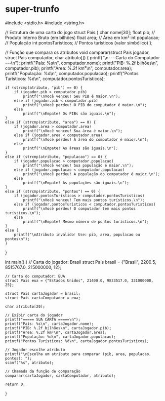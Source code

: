 # super-trunfo
#include <stdio.h>
#include <string.h>

// Estrutura de uma carta do jogo
struct Pais {
    char nome[30];
    float pib;             // Produto Interno Bruto (em bilhões)
    float area;            // Área em km²
    int populacao;         // População
    int pontosTuristicos;  // Pontos turísticos (valor simbólico)
};

// Função que compara os atributos
void comparar(struct Pais jogador, struct Pais computador, char atributo[]) {
    printf("\n--- Carta do Computador ---\n");
    printf("País: %s\n", computador.nome);
    printf("PIB: %.2f bilhões\n", computador.pib);
    printf("Área: %.2f km²\n", computador.area);
    printf("População: %d\n", computador.populacao);
    printf("Pontos Turísticos: %d\n", computador.pontosTuristicos);

    if (strcmp(atributo, "pib") == 0) {
        if (jogador.pib > computador.pib)
            printf("\nVocê venceu! Seu PIB é maior.\n");
        else if (jogador.pib < computador.pib)
            printf("\nVocê perdeu! O PIB do computador é maior.\n");
        else
            printf("\nEmpate! Os PIBs são iguais.\n");
    }
    else if (strcmp(atributo, "area") == 0) {
        if (jogador.area > computador.area)
            printf("\nVocê venceu! Sua área é maior.\n");
        else if (jogador.area < computador.area)
            printf("\nVocê perdeu! A área do computador é maior.\n");
        else
            printf("\nEmpate! As áreas são iguais.\n");
    }
    else if (strcmp(atributo, "populacao") == 0) {
        if (jogador.populacao > computador.populacao)
            printf("\nVocê venceu! Sua população é maior.\n");
        else if (jogador.populacao < computador.populacao)
            printf("\nVocê perdeu! A população do computador é maior.\n");
        else
            printf("\nEmpate! As populações são iguais.\n");
    }
    else if (strcmp(atributo, "pontos") == 0) {
        if (jogador.pontosTuristicos > computador.pontosTuristicos)
            printf("\nVocê venceu! Tem mais pontos turísticos.\n");
        else if (jogador.pontosTuristicos < computador.pontosTuristicos)
            printf("\nVocê perdeu! O computador tem mais pontos turísticos.\n");
        else
            printf("\nEmpate! Mesmo número de pontos turísticos.\n");
    }
    else {
        printf("\nAtributo inválido! Use: pib, area, populacao ou pontos\n");
    }
}

int main() {
    // Carta do jogador: Brasil
    struct Pais brasil = {"Brasil", 2200.5, 8515767.0, 215000000, 12};

    // Carta do computador: EUA
    struct Pais eua = {"Estados Unidos", 21400.0, 9833517.0, 331000000, 25};

    struct Pais cartaJogador = brasil;
    struct Pais cartaComputador = eua;

    char atributo[20];

    // Exibir carta do jogador
    printf("===== SUA CARTA =====\n");
    printf("País: %s\n", cartaJogador.nome);
    printf("PIB: %.2f bilhões\n", cartaJogador.pib);
    printf("Área: %.2f km²\n", cartaJogador.area);
    printf("População: %d\n", cartaJogador.populacao);
    printf("Pontos Turísticos: %d\n", cartaJogador.pontosTuristicos);

    // Jogador escolhe atributo
    printf("\nEscolha um atributo para comparar (pib, area, populacao, pontos): ");
    scanf("%s", atributo);

    // Chamada da função de comparação
    comparar(cartaJogador, cartaComputador, atributo);

    return 0;
}

 
